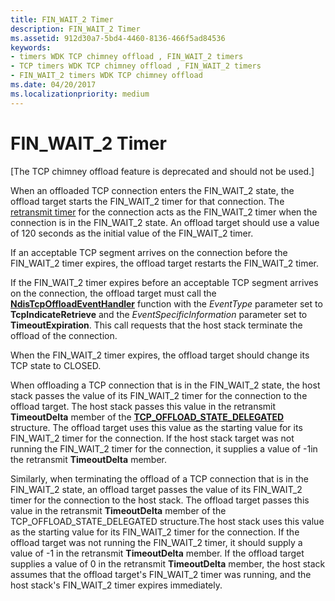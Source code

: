 ```yaml
---
title: FIN_WAIT_2 Timer
description: FIN_WAIT_2 Timer
ms.assetid: 912d30a7-5bd4-4460-8136-466f5ad84536
keywords:
- timers WDK TCP chimney offload , FIN_WAIT_2 timers
- TCP timers WDK TCP chimney offload , FIN_WAIT_2 timers
- FIN_WAIT_2 timers WDK TCP chimney offload
ms.date: 04/20/2017
ms.localizationpriority: medium
---
```


# FIN\_WAIT\_2 Timer


\[The TCP chimney offload feature is deprecated and should not be used.\]

When an offloaded TCP connection enters the FIN\_WAIT\_2 state, the offload target starts the FIN\_WAIT\_2 timer for that connection. The [retransmit timer](retransmit-timer.md) for the connection acts as the FIN\_WAIT\_2 timer when the connection is in the FIN\_WAIT\_2 state. An offload target should use a value of 120 seconds as the initial value of the FIN\_WAIT\_2 timer.

If an acceptable TCP segment arrives on the connection before the FIN\_WAIT\_2 timer expires, the offload target restarts the FIN\_WAIT\_2 timer.

If the FIN\_WAIT\_2 timer expires before an acceptable TCP segment arrives on the connection, the offload target must call the [**NdisTcpOffloadEventHandler**](https://msdn.microsoft.com/library/windows/hardware/ff564595) function with the *EventType* parameter set to **TcpIndicateRetrieve** and the *EventSpecificInformation* parameter set to **TimeoutExpiration**. This call requests that the host stack terminate the offload of the connection.

When the FIN\_WAIT\_2 timer expires, the offload target should change its TCP state to CLOSED.

When offloading a TCP connection that is in the FIN\_WAIT\_2 state, the host stack passes the value of its FIN\_WAIT\_2 timer for the connection to the offload target. The host stack passes this value in the retransmit **TimeoutDelta** member of the [**TCP\_OFFLOAD\_STATE\_DELEGATED**](https://msdn.microsoft.com/library/windows/hardware/ff570939) structure. The offload target uses this value as the starting value for its FIN\_WAIT\_2 timer for the connection. If the host stack target was not running the FIN\_WAIT\_2 timer for the connection, it supplies a value of -1in the retransmit **TimeoutDelta** member.

Similarly, when terminating the offload of a TCP connection that is in the FIN\_WAIT\_2 state, an offload target passes the value of its FIN\_WAIT\_2 timer for the connection to the host stack. The offload target passes this value in the retransmit **TimeoutDelta** member of the TCP\_OFFLOAD\_STATE\_DELEGATED structure.The host stack uses this value as the starting value for its FIN\_WAIT\_2 timer for the connection. If the offload target was not running the FIN\_WAIT\_2 timer, it should supply a value of -1 in the retransmit **TimeoutDelta** member. If the offload target supplies a value of 0 in the retransmit **TimeoutDelta** member, the host stack assumes that the offload target's FIN\_WAIT\_2 timer was running, and the host stack's FIN\_WAIT\_2 timer expires immediately.

 

 





